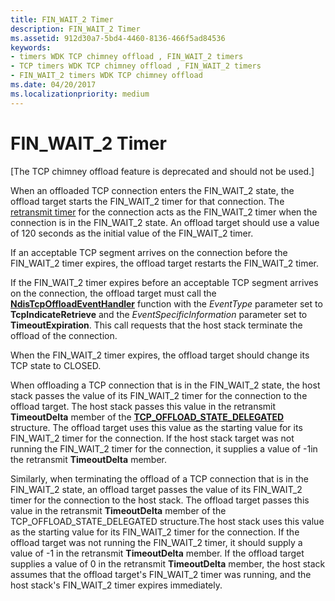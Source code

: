 ```yaml
---
title: FIN_WAIT_2 Timer
description: FIN_WAIT_2 Timer
ms.assetid: 912d30a7-5bd4-4460-8136-466f5ad84536
keywords:
- timers WDK TCP chimney offload , FIN_WAIT_2 timers
- TCP timers WDK TCP chimney offload , FIN_WAIT_2 timers
- FIN_WAIT_2 timers WDK TCP chimney offload
ms.date: 04/20/2017
ms.localizationpriority: medium
---
```


# FIN\_WAIT\_2 Timer


\[The TCP chimney offload feature is deprecated and should not be used.\]

When an offloaded TCP connection enters the FIN\_WAIT\_2 state, the offload target starts the FIN\_WAIT\_2 timer for that connection. The [retransmit timer](retransmit-timer.md) for the connection acts as the FIN\_WAIT\_2 timer when the connection is in the FIN\_WAIT\_2 state. An offload target should use a value of 120 seconds as the initial value of the FIN\_WAIT\_2 timer.

If an acceptable TCP segment arrives on the connection before the FIN\_WAIT\_2 timer expires, the offload target restarts the FIN\_WAIT\_2 timer.

If the FIN\_WAIT\_2 timer expires before an acceptable TCP segment arrives on the connection, the offload target must call the [**NdisTcpOffloadEventHandler**](https://msdn.microsoft.com/library/windows/hardware/ff564595) function with the *EventType* parameter set to **TcpIndicateRetrieve** and the *EventSpecificInformation* parameter set to **TimeoutExpiration**. This call requests that the host stack terminate the offload of the connection.

When the FIN\_WAIT\_2 timer expires, the offload target should change its TCP state to CLOSED.

When offloading a TCP connection that is in the FIN\_WAIT\_2 state, the host stack passes the value of its FIN\_WAIT\_2 timer for the connection to the offload target. The host stack passes this value in the retransmit **TimeoutDelta** member of the [**TCP\_OFFLOAD\_STATE\_DELEGATED**](https://msdn.microsoft.com/library/windows/hardware/ff570939) structure. The offload target uses this value as the starting value for its FIN\_WAIT\_2 timer for the connection. If the host stack target was not running the FIN\_WAIT\_2 timer for the connection, it supplies a value of -1in the retransmit **TimeoutDelta** member.

Similarly, when terminating the offload of a TCP connection that is in the FIN\_WAIT\_2 state, an offload target passes the value of its FIN\_WAIT\_2 timer for the connection to the host stack. The offload target passes this value in the retransmit **TimeoutDelta** member of the TCP\_OFFLOAD\_STATE\_DELEGATED structure.The host stack uses this value as the starting value for its FIN\_WAIT\_2 timer for the connection. If the offload target was not running the FIN\_WAIT\_2 timer, it should supply a value of -1 in the retransmit **TimeoutDelta** member. If the offload target supplies a value of 0 in the retransmit **TimeoutDelta** member, the host stack assumes that the offload target's FIN\_WAIT\_2 timer was running, and the host stack's FIN\_WAIT\_2 timer expires immediately.

 

 





